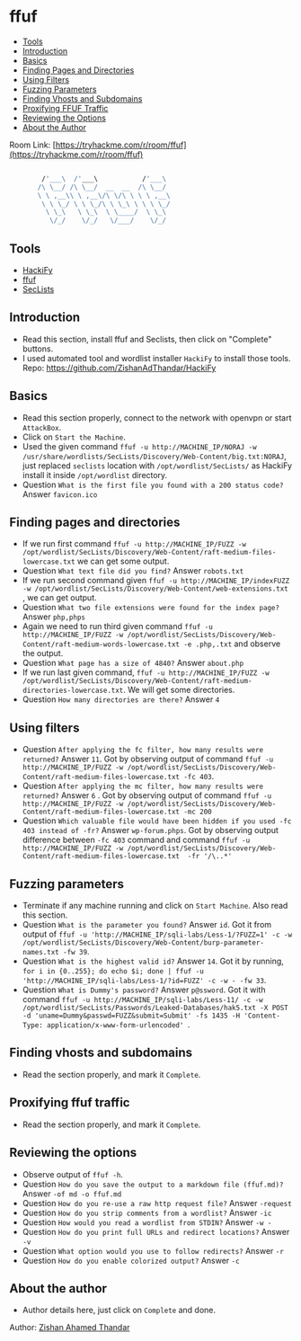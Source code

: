 # ffuf

- [Tools](#tools)
- [Introduction](#introduction)
- [Basics](#basics)
- [Finding Pages and Directories](#finding-pages-and-directories)
- [Using Filters](#using-filters)
- [Fuzzing Parameters](#fuzzing-parameters)
- [Finding Vhosts and Subdomains](#finding-vhosts-and-subdomains)
- [Proxifying FFUF Traffic](#proxifying-ffuf-traffic)
- [Reviewing the Options](#reviewing-the-options)
- [About the Author](#about-the-author)

Room Link: [https://tryhackme.com/r/room/ffuf](https://tryhackme.com/r/room/ffuf)

```bash

        /'___\  /'___\           /'___\       
       /\ \__/ /\ \__/  __  __  /\ \__/       
       \ \ ,__\\ \ ,__\/\ \/\ \ \ \ ,__\      
        \ \ \_/ \ \ \_/\ \ \_\ \ \ \ \_/      
         \ \_\   \ \_\  \ \____/  \ \_\       
          \/_/    \/_/   \/___/    \/_/       

```

## Tools

- [HackiFy](https://github.com/ZishanAdThandar/HackiFy)
- [ffuf](https://github.com/ffuf/ffuf)
- [SecLists](https://github.com/danielmiessler/SecLists)

## Introduction

- Read this section, install ffuf and Seclists, then click on "Complete" buttons.
- I used automated tool and wordlist installer `HackiFy` to install those tools. Repo: https://github.com/ZishanAdThandar/HackiFy
## Basics

- Read this section properly, connect to the network with openvpn or start `AttackBox`.
- Click on `Start the Machine`.
- Used the given command `ffuf -u http://MACHINE_IP/NORAJ -w /usr/share/wordlists/SecLists/Discovery/Web-Content/big.txt:NORAJ`, just replaced `seclists` location with `/opt/wordlist/SecLists/` as HackiFy install it inside `/opt/wordlist` directory.
- Question `What is the first file you found with a 200 status code?` Answer `favicon.ico`
## Finding pages and directories

- If we run first command `ffuf -u http://MACHINE_IP/FUZZ -w /opt/wordlist/SecLists/Discovery/Web-Content/raft-medium-files-lowercase.txt` we can get some output.
- Question `What text file did you find?` Answer `robots.txt`
- If we run second command given `ffuf -u http://MACHINE_IP/indexFUZZ -w /opt/wordlist/SecLists/Discovery/Web-Content/web-extensions.txt` , we can get output.
- Question `What two file extensions were found for the index page?` Answer `php,phps`
- Again we need to run third given command `ffuf -u http://MACHINE_IP/FUZZ -w /opt/wordlist/SecLists/Discovery/Web-Content/raft-medium-words-lowercase.txt -e .php,.txt` and observe the output.
- Question `What page has a size of 4840?` Answer `about.php`
- If we run last given command, `ffuf -u http://MACHINE_IP/FUZZ -w /opt/wordlist/SecLists/Discovery/Web-Content/raft-medium-directories-lowercase.txt`. We will get some directories.
- Question `How many directories are there?` Answer `4`
## Using filters

- Question `After applying the fc filter, how many results were returned?` Answer `11`. Got by observing output of command `ffuf -u http://MACHINE_IP/FUZZ -w /opt/wordlist/SecLists/Discovery/Web-Content/raft-medium-files-lowercase.txt -fc 403`.
- Question `After applying the mc filter, how many results were returned?` Answer `6` . Got by observing output of command `ffuf -u http://MACHINE_IP/FUZZ -w /opt/wordlist/SecLists/Discovery/Web-Content/raft-medium-files-lowercase.txt -mc 200`
- Question `Which valuable file would have been hidden if you used -fc 403 instead of -fr?` Answer `wp-forum.phps`. Got by observing output difference between `-fc 403` command and command `ffuf -u http://MACHINE_IP/FUZZ -w /opt/wordlist/SecLists/Discovery/Web-Content/raft-medium-files-lowercase.txt  -fr '/\..*'`
## Fuzzing parameters

- Terminate if any machine running and click on `Start Machine`. Also read this section.
- Question `What is the parameter you found?` Answer `id`. Got it from output of `ffuf -u 'http://MACHINE_IP/sqli-labs/Less-1/?FUZZ=1' -c -w /opt/wordlist/SecLists/Discovery/Web-Content/burp-parameter-names.txt -fw 39`.
- Question `What is the highest valid id?` Answer `14`. Got it by running, `for i in {0..255}; do echo $i; done | ffuf -u 'http://MACHINE_IP/sqli-labs/Less-1/?id=FUZZ' -c -w - -fw 33`.
- Question `What is Dummy's password?` Answer `p@ssword`. Got it with command `ffuf -u http://MACHINE_IP/sqli-labs/Less-11/ -c -w /opt/wordlist/SecLists/Passwords/Leaked-Databases/hak5.txt -X POST -d 'uname=Dummy&passwd=FUZZ&submit=Submit' -fs 1435 -H 'Content-Type: application/x-www-form-urlencoded' `.
## Finding vhosts and subdomains

- Read the section properly, and mark it `Complete`.
## Proxifying ffuf traffic

- Read the section properly, and mark it `Complete`.
## Reviewing the options

- Observe output of `ffuf -h`.
- Question `How do you save the output to a markdown file (ffuf.md)?` Answer `-of md -o ffuf.md`
- Question `How do you re-use a raw http request file?` Answer `-request`
- Question `How do you strip comments from a wordlist?` Answer `-ic`
- Question `How would you read a wordlist from STDIN?` Answer `-w -`
- Question `How do you print full URLs and redirect locations?` Answer `-v`
- Question `What option would you use to follow redirects?` Answer `-r`
- Question `How do you enable colorized output?` Answer `-c`
## About the author

- Author details here, just click on `Complete` and done.

Author: [Zishan Ahamed Thandar](https://github.com/ZishanAdThandar/WriteUps/tree/main?tab=readme-ov-file#about-me)
